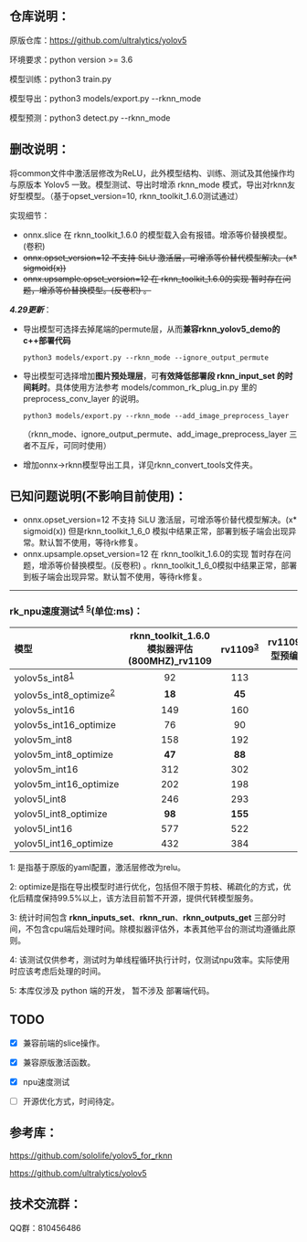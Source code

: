 ## 仓库说明：

原版仓库：https://github.com/ultralytics/yolov5

环境要求：python version >= 3.6

模型训练：python3 train.py

模型导出：python3 models/export.py --rknn_mode

模型预测：python3 detect.py --rknn_mode



## 删改说明：

​		将common文件中激活层修改为ReLU，此外模型结构、训练、测试及其他操作均与原版本 Yolov5 一致。模型测试、导出时增添 rknn_mode 模式，导出对rknn友好型模型。（基于opset_version=10, rknn_toolkit_1.6.0测试通过）

实现细节：

- onnx.slice 在 rknn_toolkit_1.6.0 的模型载入会有报错。增添等价替换模型。(卷积)
- ~~onnx.opset_version=12 不支持 SiLU 激活层，可增添等价替代模型解决。(x* sigmoid(x))~~
- ~~onnx.upsample.opset_version=12 在 rknn_toolkit_1.6.0的实现 暂时存在问题，增添等价替换模型。(反卷积) 。~~



***4.29更新***：

- 导出模型可选择去掉尾端的permute层，从而**兼容rknn_yolov5_demo的c++部署代码**

  `python3 models/export.py --rknn_mode --ignore_output_permute`

- 导出模型可选择增加**图片预处理层**，可**有效降低部署段 rknn_input_set 的时间耗时**。具体使用方法参考 models/common_rk_plug_in.py 里的 preprocess_conv_layer 的说明。

  `python3 models/export.py --rknn_mode --add_image_preprocess_layer`

  （rknn_mode、ignore_output_permute、add_image_preprocess_layer 三者不互斥，可同时使用）

- 增加onnx->rknn模型导出工具，详见rknn_convert_tools文件夹。



## 已知问题说明(不影响目前使用)：

- onnx.opset_version=12 不支持 SiLU 激活层，可增添等价替代模型解决。(x* sigmoid(x)) 但是rknn_toolkit_1_6_0 模拟中结果正常，部署到板子端会出现异常。默认暂不使用，等待rk修复。
-  onnx.upsample.opset_version=12 在 rknn_toolkit_1.6.0的实现 暂时存在问题，增添等价替换模型。(反卷积) 。rknn_toolkit_1_6_0模拟中结果正常，部署到板子端会出现异常。默认暂不使用，等待rk修复。



------

### rk_npu速度测试<sup>[4](#脚注4)</sup> <sup>[5](#脚注5)</sup>(单位:ms)：

| 模型                    | rknn_toolkit_1.6.0模拟器评估(800MHZ)_rv1109 | rv1109<sup>[3](#脚注3)</sup> | rv1109(模型预编译) | rv1126  | rv1126(模型预编译) | rknn_toolkit_1.6.0模拟器评估(800MHZ)_rk1808 | rk1808 | rk1808(模型预编译) |
| :---------------------- | :-----------------------------------------: | :-------: | ------------------ | :-----: | :----------------: | :-----------------------------------------: | :----: | :----------------: |
| yolov5s_int8<sup>[1](#脚注1)</sup> |                     92                      |    113    |                    |   80    |         77         |                     89                      |   83   |         81         |
| yolov5s_int8_optimize<sup>[2](#脚注2)</sup> |                   **18**                    |  **45**   |                    | **36**  |       **33**       |                   **15**                    | **30** |       **29**       |
| yolov5s_int16           |                     149                     |    160    |                    |   110   |        108         |                     106                     |  178   |        174         |
| yolov5s_int16_optimize  |                     76                      |    90     |                    |   67    |         64         |                     32                      |  126   |        122         |
| yolov5m_int8            |                     158                     |    192    |                    |   132   |        120         |                     144                     |  132   |        123         |
| yolov5m_int8_optimize   |                   **47**                    |  **88**   |                    | **66**  |       **55**       |                   **33**                    | **54** |       **45**       |
| yolov5m_int16           |                     312                     |    302    |                    |   212   |        202         |                     187                     |  432   |        418         |
| yolov5m_int16_optimize  |                     202                     |    198    |                    |   147   |        137         |                     76                      |  354   |        344         |
| yolov5l_int8            |                     246                     |    293    |                    |   199   |                    |                     214                     |  192   |                    |
| yolov5l_int8_optimize   |                   **98**                    |  **155**  |                    | **110** |                    |                   **66**                    | **88** |                    |
| yolov5l_int16           |                     577                     |    522    |                    |   362   |                    |                     301                     |  697   |                    |
| yolov5l_int16_optimize  |                     432                     |    384    |                    |   275   |                    |                     154                     |  592   |                    |

<a name="脚注1">1</a>: 是指基于原版的yaml配置，激活层修改为relu。

<a name="脚注2">2</a>: optimize是指在导出模型时进行优化，包括但不限于剪枝、稀疏化的方式，优化后精度保持99.5%以上，该方法目前暂不开源，提供代转模型服务。

<a name="脚注3">3</a>: 统计时间包含 **rknn_inputs_set**、**rknn_run**、**rknn_outputs_get** 三部分时间，不包含cpu端后处理时间。除模拟器评估外，本表其他平台的测试均遵循此原则。

<a name="脚注4">4</a>: 该测试仅供参考，测试时为单线程循环执行计时，仅测试npu效率。实际使用时应该考虑后处理的时间。

<a name="脚注5">5</a>: 本库仅涉及 python 端的开发， 暂不涉及 部署端代码。





## TODO

- [x] 兼容前端的slice操作。
- [x] 兼容原版激活函数。
- [x] npu速度测试
- [ ] 开源优化方式，时间待定。



## 参考库：

https://github.com/soloIife/yolov5_for_rknn

https://github.com/ultralytics/yolov5



## 技术交流群：

QQ群：810456486

